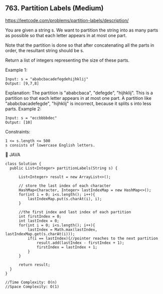 ## 763. Partition Labels (Medium)
https://leetcode.com/problems/partition-labels/description/

You are given a string s. We want to partition the string into as many parts as possible so that each letter appears in at most one part.

Note that the partition is done so that after concatenating all the parts in order, the resultant string should be s.

Return a list of integers representing the size of these parts.

 

Example 1:

    Input: s = "ababcbacadefegdehijhklij"
    Output: [9,7,8]
Explanation:
The partition is "ababcbaca", "defegde", "hijhklij".
This is a partition so that each letter appears in at most one part.
A partition like "ababcbacadefegde", "hijhklij" is incorrect, because it splits s into less parts.
Example 2:

    Input: s = "eccbbbbdec"
    Output: [10]
     

Constraints:

    1 <= s.length <= 500
    s consists of lowercase English letters.

  🦡 JAVA

    class Solution {
      public List<Integer> partitionLabels(String s) {
          
          List<Integer> result = new ArrayList<>();
          
          // store the last index of each character
          HashMap<Character, Integer> lastIndexMap = new HashMap<>();
          for(int i = 0; i<s.length(); i++){
              lastIndexMap.put(s.charAt(i), i);
          }
          
          //the first index and last index of each partition
          int firstIndex = 0;
          int lastIndex = 0;
          for(int i = 0; i<s.length(); i++){
              lastIndex = Math.max(lastIndex, lastIndexMap.get(s.charAt(i)));
              if(i == lastIndex){//pointer reaches to the next partition
                  result.add(lastIndex - firstIndex + 1);
                  firstIndex = lastIndex + 1;
              }
          }
  
          return result;
      }
    }

    //Time Complexity: O(n)
    //Space Complexity: O(1)
